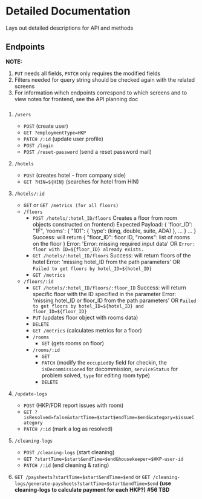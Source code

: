 # Detailed Documentation
Lays out detailed descriptions for API and methods

## Endpoints
**NOTE:**
   1. `PUT` needs all fields, `PATCH` only requires the modified fields
   2. Filters needed for query string should be checked again with the related screens
   3. For information wihch endpoints correspond to which screens and to view notes for frontend, see the API planning doc

###
1. `/users`
   - `POST` (create user)
   - `GET ?employmentType=HKP` 
   - `PATCH /:id` (update user profile) 
   - `POST /login` 
   - `POST /reset-password` (send a reset password mail) 

2. `/hotels`
   - `POST` (creates hotel - from company side) 
   - `GET ?HIN=${HIN}` (searches for hotel from HIN) 

3. `/hotels/:id`
   - `GET` or `GET /metrics (for all floors)` 
   - `/floors`
      - `POST /hotels/:hotel_ID/floors` 
		Creates a floor from room objects constructed on frontend) 
		Expected Payload:
			{
			   'floor_ID': "1F",
			    'rooms':
			    {
			       "101": {
			          'type': (king, double, suite, ADA)
			       },
			       ...
			    }
			    ...
			}
		Success: will return { "floor_ID": floor ID, "rooms": list of rooms on the floor }
		Error: 'Error: missing required input data' OR `Error: floor with ID=${floor_ID} already exists.`
      - `GET /hotels/:hotel_ID/floors` 
		Success: will return floors of the hotel
		Error: 'missing hotel_ID from the path parameters' OR `Failed to get floors by hotel_ID=${hotel_ID}` 
      - `GET /metrics` 
   - `/floors/:id`
      - `GET /hotels/:hotel_ID/floors/:floor_ID`
		Success: will return specific floor with the ID specified in the parameter
		Error: 'missing hotel_ID or floor_ID from the path parameters'  OR `Failed to get floors by hotel_ID=${hotel_ID} and floor_ID=${floor_ID}`
      - `PUT` (updates floor object with rooms data) 
      - `DELETE`
      - `GET /metrics` (calculates metrics for a floor) 
      - `/rooms`
        - `GET` (gets rooms on floor) 
      - `/rooms/:id`
        - `GET` 
        - `PATCH` (modify the `occupiedBy` field for checkin, the `isDecommissioned` for decommission, `serviceStatus` for problem solved, `type` for editing room type) 
        - `DELETE`

4. `/update-logs`
	- `POST` (HKP/FDR report issues with room) 
	- `GET ?isResolved=false&startTime=$start$endTime=$end&category=$issueCategory` 
	- `PATCH /:id` (mark a log as resolved) 

5. `/cleaning-logs`
   - `POST /cleaning-logs` (start cleaning)
   - `GET ?startTime=$start&endTime=$end&housekeeper=$HKP-user-id` 
   - `PATCH /:id` (end cleaning & rating) 

6. `GET /paysheets?startTime=$start&endTime=$end` or `GET /cleaning-logs/generate-paysheets?startTime=$start&endTime=$end` **(use cleaning-logs to calculate payment for each HKP?)** **#56 TBD**


